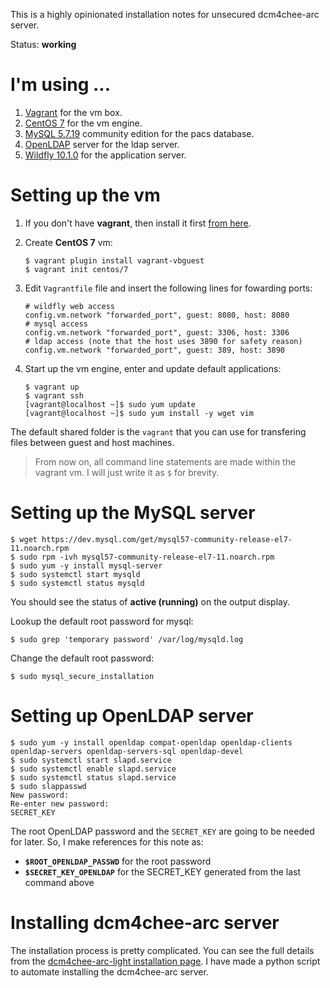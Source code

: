 This is a highly opinionated installation notes for unsecured dcm4chee-arc server.

Status: **working**

# I'm using ...

1. [Vagrant](https://www.vagrantup.com/) for the vm box.
2. [CentOS 7](https://www.centos.org/) for the vm engine.
3. [MySQL 5.7.19](https://www.mysql.com/) community edition for the pacs database.
4. [OpenLDAP](https://www.openldap.org/) server for the ldap server.
5. [Wildfly 10.1.0](http://wildfly.org/) for the application server.

# Setting up the vm

1. If you don't have **vagrant**, then install it first [from here](https://www.vagrantup.com/downloads.html).

2. Create **CentOS 7** vm:
   ```
   $ vagrant plugin install vagrant-vbguest
   $ vagrant init centos/7
   ```
   
3. Edit `Vagrantfile` file and insert the following lines for fowarding ports:
   ```
   # wildfly web access
   config.vm.network "forwarded_port", guest: 8080, host: 8080
   # mysql access
   config.vm.network "forwarded_port", guest: 3306, host: 3306
   # ldap access (note that the host uses 3890 for safety reason)
   config.vm.network "forwarded_port", guest: 389, host: 3890
   ```
   
4. Start up the vm engine, enter and update default applications:
   ```
   $ vagrant up
   $ vagrant ssh
   [vagrant@localhost ~]$ sudo yum update
   [vagrant@localhost ~]$ sudo yum install -y wget vim
   ```

The default shared folder is the `vagrant` that you can use for transfering files between guest and host machines.

> From now on, all command line statements are made within the vagrant vm. I will just write it as `$` for brevity.

# Setting up the MySQL server

```
$ wget https://dev.mysql.com/get/mysql57-community-release-el7-11.noarch.rpm
$ sudo rpm -ivh mysql57-community-release-el7-11.noarch.rpm
$ sudo yum -y install mysql-server
$ sudo systemctl start mysqld
$ sudo systemctl status mysqld
```

You should see the status of **active (running)** on the output display.

Lookup the default root password for mysql:
```
$ sudo grep 'temporary password' /var/log/mysqld.log
```

Change the default root password:
```
$ sudo mysql_secure_installation
```

# Setting up OpenLDAP server

```
$ sudo yum -y install openldap compat-openldap openldap-clients openldap-servers openldap-servers-sql openldap-devel
$ sudo systemctl start slapd.service
$ sudo systemctl enable slapd.service
$ sudo systemctl status slapd.service
$ sudo slappasswd
New password:
Re-enter new password:
SECRET_KEY
```

The root OpenLDAP password and the `SECRET_KEY` are going to be needed for later. So, I make references for this note as:
* **`$ROOT_OPENLDAP_PASSWD`** for the root password
* **`$SECRET_KEY_OPENLDAP`** for the SECRET_KEY generated from the last command above

# Installing dcm4chee-arc server

The installation process is pretty complicated. You can see the full details from the [dcm4chee-arc-light installation page](https://github.com/dcm4che/dcm4chee-arc-light/wiki/Installation). I have made a python script to automate installing the dcm4chee-arc server.
